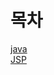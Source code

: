 # 목차
[java](https://github.com/Yoojeebee/alogorithm/tree/master/java)  
[JSP](https://github.com/Yoojeebee/alogorithm/tree/master/jsp)